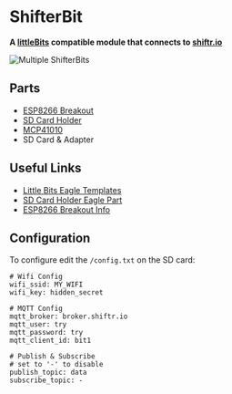 # ShifterBit

**A [littleBits](http://littlebits.cc) compatible module that connects to [shiftr.io](https://shiftr.io)**

![Multiple ShifterBits](http://joel-github-static.s3.amazonaws.com/shifter-bit/teaser.jpg)

## Parts

- [ESP8266 Breakout](http://www.mouser.ch/ProductDetail/Adafruit/2471/?qs=sGAEpiMZZMuJ3l9lTgMBp%2frnoxsPagxMQVIxc1X%252bEHbnrRJkxRVMMQ%3d%3d)
- [SD Card Holder](http://www.mouser.ch/ProductDetail/Molex/47352-1001/?qs=sGAEpiMZZMuJakaoiLiBpqoYXsE4YrD3r%2fU0grh%2fJ8Q%3d)
- [MCP41010](http://ww1.microchip.com/downloads/en/DeviceDoc/11195c.pdf)
- SD Card & Adapter

## Useful Links

- [Little Bits Eagle Templates](https://github.com/littleBitsbitLab/HDK-eagle-templates-libraries)
- [SD Card Holder Eagle Part](http://www.eaglecentral.ca/forums/index.php?t=msg&th=48291&start=0&e7001add2d4226236598bac9739173f3)
- [ESP8266 Breakout Info](https://learn.adafruit.com/adafruit-huzzah-esp8266-breakout/overview)

## Configuration

To configure edit the `/config.txt` on the SD card:

```
# Wifi Config
wifi_ssid: MY_WIFI
wifi_key: hidden_secret

# MQTT Config
mqtt_broker: broker.shiftr.io
mqtt_user: try
mqtt_password: try
mqtt_client_id: bit1

# Publish & Subscribe
# set to '-' to disable
publish_topic: data
subscribe_topic: -
```
